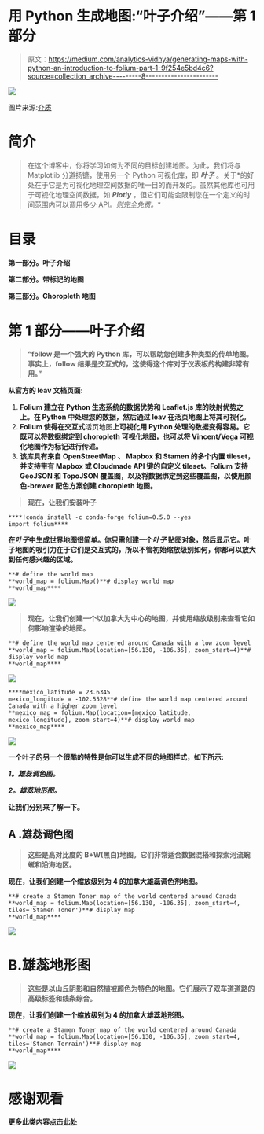# 用 Python 生成地图:“叶子介绍”——第 1 部分

> 原文：<https://medium.com/analytics-vidhya/generating-maps-with-python-an-introduction-to-folium-part-1-9f254e5bd4c6?source=collection_archive---------8----------------------->

![](img/88ae392046095f2fbc14d0f2f52a698f.png)

图片来源:[介质](/dataexplorations/map-this-comparing-choropleth-maps-in-folium-and-tableau-public-9c15f09f5e79)

# **简介**

> 在这个博客中，你将学习如何为不同的目标创建地图。为此，我们将与 Matplotlib 分道扬镳，使用另一个 Python 可视化库，即 ***叶子*** 。关于*的好处在于它是为可视化地理空间数据的唯一目的而开发的。虽然其他库也可用于可视化地理空间数据，如 ***Plotly*** ，但它们可能会限制您在一个定义的时间范围内可以调用多少 API。*则完全免费。**

# ****目录****

**第一部分。叶子介绍**

**第二部分。带标记的地图**

**第三部分。Choropleth 地图**

# ****第 1 部分——叶子介绍****

> **“follow 是一个强大的 Python 库，可以帮助您创建多种类型的传单地图。事实上，follow 结果是交互式的，这使得这个库对于仪表板的构建非常有用。”**

**从官方的 leav 文档页面:**

1.  **Folium 建立在 Python 生态系统的数据优势和 **Leaflet.js** 库的映射优势之上。在 Python 中处理您的数据，然后通过 leav 在活页地图上将其可视化。**
2.  **Folium 使得在交互式**活页地图**上可视化用 Python 处理的数据变得容易。它既可以将数据绑定到 choropleth 可视化地图，也可以将 **Vincent/Vega** 可视化地图作为标记进行传递。**
3.  **该库具有来自 **OpenStreetMap** 、 **Mapbox** 和 **Stamen** 的多个内置 tileset，并支持带有 Mapbox 或 **Cloudmade API** 键的自定义 tileset。Folium 支持 **GeoJSON** 和 **TopoJSON** 覆盖图，以及将数据绑定到这些覆盖图，以使用颜色-brewer 配色方案创建 **choropleth 地图**。**

> ****现在，让我们安装叶子****

```
****!conda install -c conda-forge folium=0.5.0 --yes
import folium****
```

**在*叶子*中生成世界地图很简单。你只需创建一个*叶子* **贴图**对象，然后显示它。叶子地图的吸引力在于它们是交互式的，所以不管初始缩放级别如何，你都可以放大到任何感兴趣的区域。**

```
**# define the world map
**world_map = folium.Map()**# display world map
**world_map****
```

**![](img/c0104d2875ec121bce998a499a391e1c.png)**

> **现在，让我们创建一个以加拿大为中心的地图，并使用缩放级别来查看它如何影响渲染的地图。**

```
**# define the world map centered around Canada with a low zoom level
**world_map = folium.Map(location=[56.130, -106.35], zoom_start=4)**# display world map
**world_map****
```

**![](img/eba61ec11d40ba5c6343fafdbf462615.png)**

```
****mexico_latitude = 23.6345 
mexico_longitude = -102.5528**# define the world map centered around Canada with a higher zoom level
**mexico_map = folium.Map(location=[mexico_latitude, mexico_longitude], zoom_start=4)**# display world map
**mexico_map****
```

**![](img/fd626cf359a8ca72776c8bb6ec7eaaf4.png)**

**一个**叶子**的另一个很酷的特性是你可以生成不同的地图样式，如下所示:**

*****1。雄蕊调色图。*****

*****2。雄蕊地形图。*****

**让我们分别来了解一下。**

## ****A .雄蕊调色图****

> **这些是高对比度的 B+W(黑白)地图。它们非常适合数据混搭和探索河流蜿蜒和沿海地区。**

**现在，让我们创建一个缩放级别为 4 的加拿大雄蕊调色剂地图。**

```
**# create a Stamen Toner map of the world centered around Canada
**world_map = folium.Map(location=[56.130, -106.35], zoom_start=4, tiles='Stamen Toner')**# display map
**world_map****
```

**![](img/c16cceaab1c7c008db3031321438d38d.png)**

# **B.雄蕊地形图**

> **这些是以山丘阴影和自然植被颜色为特色的地图。它们展示了双车道道路的高级标签和线条综合。**

**现在，让我们创建一个缩放级别为 4 的加拿大雄蕊地形图。**

```
**# create a Stamen Toner map of the world centered around Canada
**world_map = folium.Map(location=[56.130, -106.35], zoom_start=4, tiles='Stamen Terrain')**# display map
**world_map****
```

**![](img/94606440b32cd86414ee4e2283f07981.png)**

# **感谢观看**

**更多此类内容[点击此处](/@kalamanoj989)**